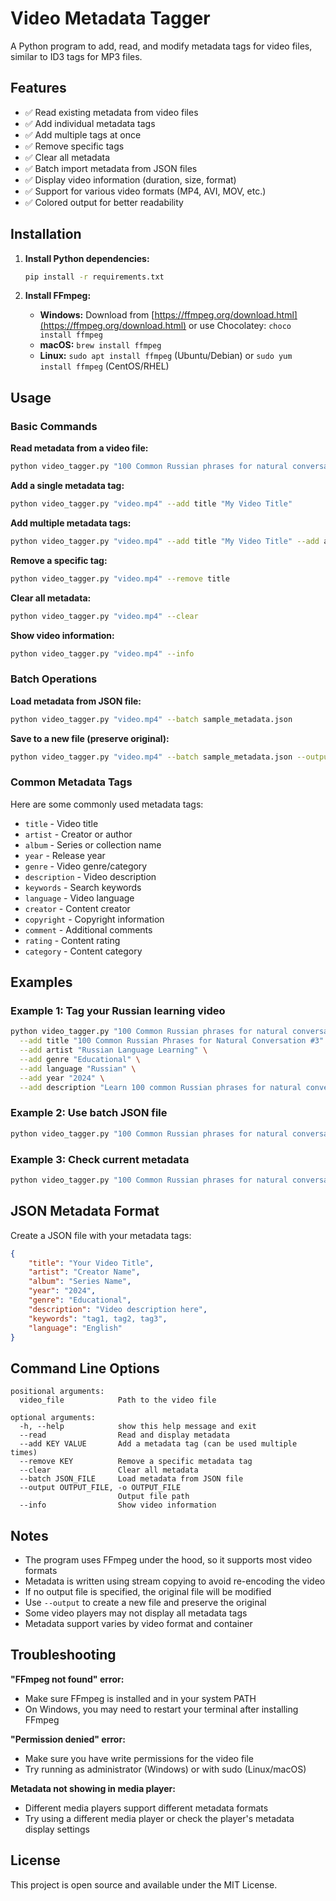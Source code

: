 # Video Metadata Tagger

A Python program to add, read, and modify metadata tags for video files, similar to ID3 tags for MP3 files.

## Features

- ✅ Read existing metadata from video files
- ✅ Add individual metadata tags
- ✅ Add multiple tags at once
- ✅ Remove specific tags
- ✅ Clear all metadata
- ✅ Batch import metadata from JSON files
- ✅ Display video information (duration, size, format)
- ✅ Support for various video formats (MP4, AVI, MOV, etc.)
- ✅ Colored output for better readability

## Installation

1. **Install Python dependencies:**
   ```bash
   pip install -r requirements.txt
   ```

2. **Install FFmpeg:**
   - **Windows:** Download from [https://ffmpeg.org/download.html](https://ffmpeg.org/download.html) or use Chocolatey: `choco install ffmpeg`
   - **macOS:** `brew install ffmpeg`
   - **Linux:** `sudo apt install ffmpeg` (Ubuntu/Debian) or `sudo yum install ffmpeg` (CentOS/RHEL)

## Usage

### Basic Commands

**Read metadata from a video file:**
```bash
python video_tagger.py "100 Common Russian phrases for natural conversation #3.mp4" --read
```

**Add a single metadata tag:**
```bash
python video_tagger.py "video.mp4" --add title "My Video Title"
```

**Add multiple metadata tags:**
```bash
python video_tagger.py "video.mp4" --add title "My Video Title" --add artist "John Doe" --add year "2024"
```

**Remove a specific tag:**
```bash
python video_tagger.py "video.mp4" --remove title
```

**Clear all metadata:**
```bash
python video_tagger.py "video.mp4" --clear
```

**Show video information:**
```bash
python video_tagger.py "video.mp4" --info
```

### Batch Operations

**Load metadata from JSON file:**
```bash
python video_tagger.py "video.mp4" --batch sample_metadata.json
```

**Save to a new file (preserve original):**
```bash
python video_tagger.py "video.mp4" --batch sample_metadata.json --output "video_tagged.mp4"
```

### Common Metadata Tags

Here are some commonly used metadata tags:

- `title` - Video title
- `artist` - Creator or author
- `album` - Series or collection name
- `year` - Release year
- `genre` - Video genre/category
- `description` - Video description
- `keywords` - Search keywords
- `language` - Video language
- `creator` - Content creator
- `copyright` - Copyright information
- `comment` - Additional comments
- `rating` - Content rating
- `category` - Content category

## Examples

### Example 1: Tag your Russian learning video

```bash
python video_tagger.py "100 Common Russian phrases for natural conversation #3.mp4" \
  --add title "100 Common Russian Phrases for Natural Conversation #3" \
  --add artist "Russian Language Learning" \
  --add genre "Educational" \
  --add language "Russian" \
  --add year "2024" \
  --add description "Learn 100 common Russian phrases for natural conversation. Part 3 of the series."
```

### Example 2: Use batch JSON file

```bash
python video_tagger.py "100 Common Russian phrases for natural conversation #3.mp4" --batch sample_metadata.json
```

### Example 3: Check current metadata

```bash
python video_tagger.py "100 Common Russian phrases for natural conversation #3.mp4" --read
```

## JSON Metadata Format

Create a JSON file with your metadata tags:

```json
{
    "title": "Your Video Title",
    "artist": "Creator Name",
    "album": "Series Name",
    "year": "2024",
    "genre": "Educational",
    "description": "Video description here",
    "keywords": "tag1, tag2, tag3",
    "language": "English"
}
```

## Command Line Options

```
positional arguments:
  video_file            Path to the video file

optional arguments:
  -h, --help            show this help message and exit
  --read                Read and display metadata
  --add KEY VALUE       Add a metadata tag (can be used multiple times)
  --remove KEY          Remove a specific metadata tag
  --clear               Clear all metadata
  --batch JSON_FILE     Load metadata from JSON file
  --output OUTPUT_FILE, -o OUTPUT_FILE
                        Output file path
  --info                Show video information
```

## Notes

- The program uses FFmpeg under the hood, so it supports most video formats
- Metadata is written using stream copying to avoid re-encoding the video
- If no output file is specified, the original file will be modified
- Use `--output` to create a new file and preserve the original
- Some video players may not display all metadata tags
- Metadata support varies by video format and container

## Troubleshooting

**"FFmpeg not found" error:**
- Make sure FFmpeg is installed and in your system PATH
- On Windows, you may need to restart your terminal after installing FFmpeg

**"Permission denied" error:**
- Make sure you have write permissions for the video file
- Try running as administrator (Windows) or with sudo (Linux/macOS)

**Metadata not showing in media player:**
- Different media players support different metadata formats
- Try using a different media player or check the player's metadata display settings

## License

This project is open source and available under the MIT License. 